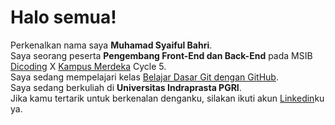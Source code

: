 # Halo semua! 
Perkenalkan nama saya **Muhamad Syaiful Bahri**.\
Saya seorang peserta **Pengembang Front-End dan Back-End** pada MSIB [Dicoding](https://www.dicoding.com/) X [Kampus Merdeka](https://kampusmerdeka.kemdikbud.go.id/) Cycle 5.\
Saya sedang mempelajari kelas [Belajar Dasar Git dengan GitHub](https://www.dicoding.com/academies/317).\
Saya sedang berkuliah di **Universitas Indraprasta PGRI**.\
Jika kamu tertarik untuk berkenalan denganku, silakan ikuti akun [Linkedin](https://www.linkedin.com/in/msyaifulbhr/)ku ya.
